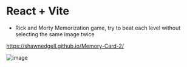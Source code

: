 # React + Vite

- Rick and Morty Memorization game, try to beat each level without selecting the same image twice

https://shawnedgell.github.io/Memory-Card-2/

![image](https://github.com/ShawnEdgell/Memory-Card-2/assets/145321915/b9ab74c7-6771-4d6f-8d15-3fa839bde924)

